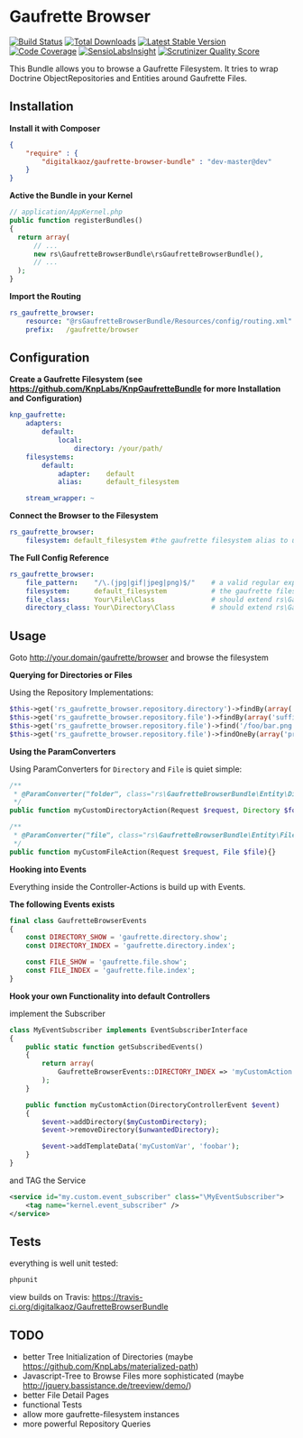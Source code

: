 Gaufrette Browser
=================

[![Build Status](https://travis-ci.org/digitalkaoz/GaufretteBrowserBundle.png)](https://travis-ci.org/digitalkaoz/GaufretteBrowserBundle)
[![Total Downloads](https://poser.pugx.org/digitalkaoz/gaufrette-browser-bundle/downloads.png)](https://packagist.org/packages/digitalkaoz/gaufrette-browser-bundle)
[![Latest Stable Version](https://poser.pugx.org/digitalkaoz/gaufrette-browser-bundle/v/stable.png)](https://packagist.org/packages/digitalkaoz/gaufrette-browser-bundle)
[![Code Coverage](https://scrutinizer-ci.com/g/digitalkaoz/GaufretteBrowserBundle/badges/coverage.png?s=5871e797862c67c2efbeaf0c9d3d9d1115d94a1b)](https://scrutinizer-ci.com/g/digitalkaoz/GaufretteBrowserBundle/)
[![SensioLabsInsight](https://insight.sensiolabs.com/projects/9d3914c2-0636-4d7c-a560-dfea413baa93/small.png)](https://insight.sensiolabs.com/projects/9d3914c2-0636-4d7c-a560-dfea413baa93)
[![Scrutinizer Quality Score](https://scrutinizer-ci.com/g/digitalkaoz/GaufretteBrowserBundle/badges/quality-score.png?s=c23fb208a0ee64cfdb844c8794973352c9417169)](https://scrutinizer-ci.com/g/digitalkaoz/GaufretteBrowserBundle/)

This Bundle allows you to browse a Gaufrette Filesystem.
It tries to wrap Doctrine ObjectRepositories and Entities around Gaufrette Files.

Installation
------------

**Install it with Composer**

``` json
{
    "require" : {
        "digitalkaoz/gaufrette-browser-bundle" : "dev-master@dev"
    }
}
```

**Active the Bundle in your Kernel**

``` php
// application/AppKernel.php
public function registerBundles()
{
  return array(
      // ...
      new rs\GaufretteBrowserBundle\rsGaufretteBrowserBundle(),
      // ...
  );
}
```

**Import the Routing**

``` yml
rs_gaufrette_browser:
    resource: "@rsGaufretteBrowserBundle/Resources/config/routing.xml"
    prefix:   /gaufrette/browser
```

Configuration
-------------

**Create a Gaufrette Filesystem (see https://github.com/KnpLabs/KnpGaufretteBundle for more Installation and Configuration)**

``` yml
knp_gaufrette:
    adapters:
        default:
            local:
                directory: /your/path/
    filesystems:
        default:
            adapter:    default
            alias:      default_filesystem

    stream_wrapper: ~
```

**Connect the Browser to the Filesystem**

``` yml
rs_gaufrette_browser:
    filesystem: default_filesystem #the gaufrette filesystem alias to use
```


**The Full Config Reference**

``` yml
rs_gaufrette_browser:
    file_pattern:    "/\.(jpg|gif|jpeg|png)$/"    # a valid regular expression to filter for file-extensions
    filesystem:      default_filesystem           # the gaufrette filesystem alias to use
    file_class:      Your\File\Class              # should extend rs\GaufretteBrowserBundle\Entity\File
    directory_class: Your\Directory\Class         # should extend rs\GaufretteBrowserBundle\Entity\Directory
```


Usage
-----

Goto http://your.domain/gaufrette/browser and browse the filesystem

**Querying for Directories or Files**

Using the Repository Implementations:

``` php
$this->get('rs_gaufrette_browser.repository.directory')->findBy(array('prefix'=>'/foo')); #only search folders that starts with /foo
$this->get('rs_gaufrette_browser.repository.file')->findBy(array('suffix'=>'/\.xls/')); #only search .xls files
$this->get('rs_gaufrette_browser.repository.file')->find('/foo/bar.png'); #find one file
$this->get('rs_gaufrette_browser.repository.file')->findOneBy(array('prefix'=>'/foo', 'suffix' => '/\.xls/')); #find one file named /foo/*.xls
```

**Using the ParamConverters**

Using ParamConverters for `Directory` and `File` is quiet simple:

``` php
/**
 * @ParamConverter("folder", class="rs\GaufretteBrowserBundle\Entity\Directory", options={"id" = "slug"})
 */
public function myCustomDirectoryAction(Request $request, Directory $folder){}

/**
 * @ParamConverter("file", class="rs\GaufretteBrowserBundle\Entity\File", options={"id" = "slug"})
 */
public function myCustomFileAction(Request $request, File $file){}
```

**Hooking into Events**

Everything inside the Controller-Actions is build up with Events.

**The following Events exists**

``` php
final class GaufretteBrowserEvents
{
    const DIRECTORY_SHOW = 'gaufrette.directory.show';
    const DIRECTORY_INDEX = 'gaufrette.directory.index';

    const FILE_SHOW = 'gaufrette.file.show';
    const FILE_INDEX = 'gaufrette.file.index';
}
```

**Hook your own Functionality into default Controllers**

implement the Subscriber

``` php
class MyEventSubscriber implements EventSubscriberInterface
{
    public static function getSubscribedEvents()
    {
        return array(
            GaufretteBrowserEvents::DIRECTORY_INDEX => 'myCustomAction'
        );
    }

    public function myCustomAction(DirectoryControllerEvent $event)
    {
        $event->addDirectory($myCustomDirectory);
        $event->removeDirectory($unwantedDirectory);

        $event->addTemplateData('myCustomVar', 'foobar');
    }
}
```

and TAG the Service

``` xml
<service id="my.custom.event_subscriber" class="\MyEventSubscriber">
    <tag name="kernel.event_subscriber" />
</service>
```


Tests
-----

everything is well unit tested:

``` sh
phpunit
```

view builds on Travis: https://travis-ci.org/digitalkaoz/GaufretteBrowserBundle

TODO
----

* better Tree Initialization of Directories (maybe https://github.com/KnpLabs/materialized-path)
* Javascript-Tree to Browse Files more sophisticated (maybe http://jquery.bassistance.de/treeview/demo/)
* better File Detail Pages
* functional Tests
* allow more gaufrette-filesystem instances
* more powerful Repository Queries
